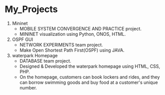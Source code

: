 # My_Projects
1. Mininet
    - MOBILE SYSTEM CONVERGENCE AND PRACTICE project.
    - MININET visualization using Python, ONOS, HTML.
2. OSPF GUI
    - NETWORK EXPERIMENTS team project.
    - Make Open Shortest Path First(OSPF) using JAVA.
3. waterpark Homepage
    - DATABASE team project.
    - Designed & Developed the waterpark homepage using HTML, CSS, PHP.
    - On the homepage, customers can book lockers and rides, and they can borrow swimming goods and buy food at a customer's unique number.
